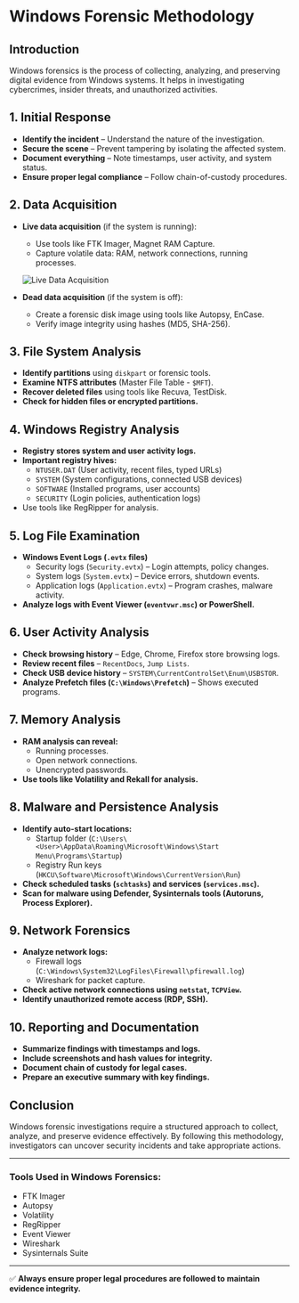 # Windows Forensic Methodology

## Introduction
Windows forensics is the process of collecting, analyzing, and preserving digital evidence from Windows systems. It helps in investigating cybercrimes, insider threats, and unauthorized activities.

## 1. Initial Response
- **Identify the incident** – Understand the nature of the investigation.
- **Secure the scene** – Prevent tampering by isolating the affected system.
- **Document everything** – Note timestamps, user activity, and system status.
- **Ensure proper legal compliance** – Follow chain-of-custody procedures.

## 2. Data Acquisition
- **Live data acquisition** (if the system is running):
  - Use tools like FTK Imager, Magnet RAM Capture.
  - Capture volatile data: RAM, network connections, running processes.
  
  ![Live Data Acquisition](https://example.com/live-data-acquisition.png)
  
- **Dead data acquisition** (if the system is off):
  - Create a forensic disk image using tools like Autopsy, EnCase.
  - Verify image integrity using hashes (MD5, SHA-256).
  
  

## 3. File System Analysis
- **Identify partitions** using `diskpart` or forensic tools.
- **Examine NTFS attributes** (Master File Table - `$MFT`).
- **Recover deleted files** using tools like Recuva, TestDisk.
- **Check for hidden files or encrypted partitions.**



## 4. Windows Registry Analysis
- **Registry stores system and user activity logs.**
- **Important registry hives:**
  - `NTUSER.DAT` (User activity, recent files, typed URLs)
  - `SYSTEM` (System configurations, connected USB devices)
  - `SOFTWARE` (Installed programs, user accounts)
  - `SECURITY` (Login policies, authentication logs)
- Use tools like RegRipper for analysis.



## 5. Log File Examination
- **Windows Event Logs (`.evtx` files)**
  - Security logs (`Security.evtx`) – Login attempts, policy changes.
  - System logs (`System.evtx`) – Device errors, shutdown events.
  - Application logs (`Application.evtx`) – Program crashes, malware activity.
- **Analyze logs with Event Viewer (`eventvwr.msc`) or PowerShell.**



## 6. User Activity Analysis
- **Check browsing history** – Edge, Chrome, Firefox store browsing logs.
- **Review recent files** – `RecentDocs`, `Jump Lists`.
- **Check USB device history** – `SYSTEM\CurrentControlSet\Enum\USBSTOR`.
- **Analyze Prefetch files (`C:\Windows\Prefetch`)** – Shows executed programs.



## 7. Memory Analysis
- **RAM analysis can reveal:**
  - Running processes.
  - Open network connections.
  - Unencrypted passwords.
- **Use tools like Volatility and Rekall for analysis.**



## 8. Malware and Persistence Analysis
- **Identify auto-start locations:**
  - Startup folder (`C:\Users\<User>\AppData\Roaming\Microsoft\Windows\Start Menu\Programs\Startup`)
  - Registry Run keys (`HKCU\Software\Microsoft\Windows\CurrentVersion\Run`)
- **Check scheduled tasks (`schtasks`) and services (`services.msc`).**
- **Scan for malware using Defender, Sysinternals tools (Autoruns, Process Explorer).**



## 9. Network Forensics
- **Analyze network logs:**
  - Firewall logs (`C:\Windows\System32\LogFiles\Firewall\pfirewall.log`)
  - Wireshark for packet capture.
- **Check active network connections using `netstat`, `TCPView`.**
- **Identify unauthorized remote access (RDP, SSH).**



## 10. Reporting and Documentation
- **Summarize findings with timestamps and logs.**
- **Include screenshots and hash values for integrity.**
- **Document chain of custody for legal cases.**
- **Prepare an executive summary with key findings.**



## Conclusion
Windows forensic investigations require a structured approach to collect, analyze, and preserve evidence effectively. By following this methodology, investigators can uncover security incidents and take appropriate actions.

---
### Tools Used in Windows Forensics:
- FTK Imager
- Autopsy
- Volatility
- RegRipper
- Event Viewer
- Wireshark
- Sysinternals Suite

---
✅ **Always ensure proper legal procedures are followed to maintain evidence integrity.**
